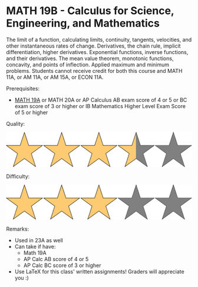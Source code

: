 # MATH 19B - Calculus for Science, Engineering, and Mathematics

The limit of a function, calculating limits, continuity, tangents, velocities, and other instantaneous rates of change. Derivatives, the chain rule, implicit differentiation, higher derivatives. Exponential functions, inverse functions, and their derivatives. The mean value theorem, monotonic functions, concavity, and points of inflection. Applied maximum and minimum problems. Students cannot receive credit for both this course and MATH 11A, or AM 11A, or AM 15A, or ECON 11A.

Prerequisites:

- [MATH 19A](MATH19A.md) or MATH 20A or AP Calculus AB exam score of 4 or 5 or BC exam score of 3 or higher or IB Mathematics Higher Level Exam Score of 5 or higher

Quality: 

![](../Media/3_5star.png)

Difficulty: 

![](../Media/3star.png)

Remarks:

- Used in 23A as well
- Can take if have:
  - Math 19A
  - AP Calc AB score of 4 or 5
  - AP Calc BC score of 3 or higher
- Use LaTeX for this class' written assignments! Graders will appreciate you :)